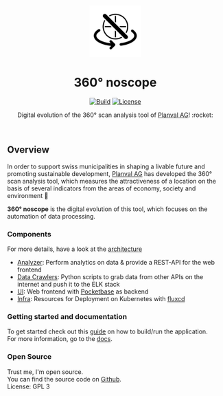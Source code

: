 <p align="center">
    <a href="https://github.com/natrontech/360-noscope">
        <img height="120px" src="./assets/360-noscope.png" />
    </a>
    <h1 align="center">
        360° noscope
    </h1>
</p>

<p align="center">
  <a href="https://github.com/natrontech/360-noscope/issues"><img
    src="https://img.shields.io/github/issues/natrontech/360-noscope"
    alt="Build"
  /></a>
  <a href="https://github.com//natrontech/360-noscope"><img
    src="https://img.shields.io/github/license/natrontech/360-noscope"
    alt="License"
  /></a>
</p>

<p align="center">
  Digital evolution of the 360° scan analysis tool of <a href="https://planval.ch/">Planval AG</a>! :rocket:
</p>

<br>

## Overview

In order to support swiss municipalities in shaping a livable future and promoting sustainable development, [Planval AG](https://planval.ch/) has developed the 360° scan analysis tool, which measures the attractiveness of a location on the basis of several indicators from the areas of economy, society and environment :seedling:

**360° noscope** is the digital evolution of this tool, which focuses on the automation of data processing.

### Components

For more details, have a look at the [architecture](./docs/architecture.md)

- [Analyzer](./analyze): Perform analytics on data & provide a REST-API for the web frontend
- [Data Crawlers](./crawler): Python scripts to grab data from other APIs on the internet and push it to the ELK stack
- [UI](./ui): Web frontend with [Pocketbase](https://pocketbase.io/) as backend
- [Infra](./infra/fluxcd/): Resources for Deployment on Kubernetes with [fluxcd](https://fluxcd.io/)

### Getting started and documentation

To get started check out this [guide](./docs/getting-started.md) on how to build/run the application.  
For more information, go to the [docs](./docs).

### Open Source

Trust me, I'm open source.  
You can find the source code on [Github](https://github.com/natrontech/360-noscope).  
License: GPL 3
